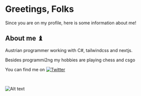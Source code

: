 <h1>Greetings, Folks </h1>
Since you are on my profile, here is some information about me!

<h2>About me ♝ </h2>

Austrian programmer working with C#, tailwindcss and nextjs.

Besides programmi2ng my hobbies are playing chess and csgo

You can find me on [![Twitter][1.2]][1]

[1.2]: http://i.imgur.com/wWzX9uB.png 
[1]: https://twitter.com/5headDeku
<br>


<!---
YEPDEKU/YEPDEKU is a ✨ special ✨ repository because its `README.md` (this file) appears on your GitHub profile.
You can click the Preview link to take a look at your changes.
--->
![Alt text](https://spotify-recently-played-readme.vercel.app/api?user=besseralsmati&unique={true|1|on|yes}) 
